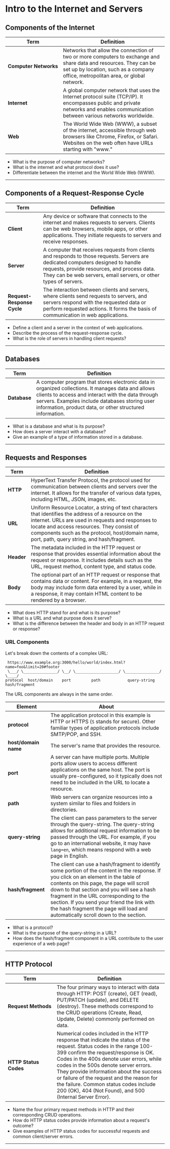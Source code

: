 # Intro to the Internet and Servers

## Components of the Internet

| Term | Definition |
| ---- | ---------- |
| __Computer&nbsp;Networks__ | Networks that allow the connection of two or more computers to exchange and share data and resources. They can be set up by location, such as a company office, metropolitan area, or global network. |
| __Internet__ | A global computer network that uses the Internet protocol suite (TCP/IP). It encompasses public and private networks and enables communication between various networks worldwide. |
| __Web__ | The World Wide Web (WWW), a subset of the internet, accessible through web browsers like Chrome, Firefox, or Safari. Websites on the web often have URLs starting with "www." |

- What is the purpose of computer networks?
- What is the internet and what protocol does it use?
- Differentiate between the internet and the World Wide Web (WWW).

---

## Components of a Request-Response Cycle

| Term | Definition |
| ---- | ---------- |
| __Client__ | Any device or software that connects to the internet and makes requests to servers. Clients can be web browsers, mobile apps, or other applications. They initiate requests to servers and receive responses. |
| __Server__ | A computer that receives requests from clients and responds to those requests. Servers are dedicated computers designed to handle requests, provide resources, and process data. They can be web servers, email servers, or other types of servers. |
| __Request-Response Cycle__ | The interaction between clients and servers, where clients send requests to servers, and servers respond with the requested data or perform requested actions. It forms the basis of communication in web applications. |

- Define a client and a server in the context of web applications.
- Describe the process of the request-response cycle.
- What is the role of servers in handling client requests?

---

## Databases

| Term | Definition |
| ---- | ---------- |
| __Database__ | A computer program that stores electronic data in organized collections. It manages data and allows clients to access and interact with the data through servers. Examples include databases storing user information, product data, or other structured information. |

- What is a database and what is its purpose?
- How does a server interact with a database?
- Give an example of a type of information stored in a database.

---

## Requests and Responses

| Term | Definition |
| ---- | ---------- |
| __HTTP__ | HyperText Transfer Protocol, the protocol used for communication between clients and servers over the internet. It allows for the transfer of various data types, including HTML, JSON, images, etc. |
| __URL__ | Uniform Resource Locator, a string of text characters that identifies the address of a resource on the internet. URLs are used in requests and responses to locate and access resources. They consist of components such as the protocol, host/domain name, port, path, query string, and hash/fragment. |
| __Header__ | The metadata included in the HTTP request or response that provides essential information about the request or response. It includes details such as the URL, request method, content type, and status code. |
| __Body__ | The optional part of an HTTP request or response that contains data or content. For example, in a request, the body may include form data entered by a user, while in a response, it may contain HTML content to be rendered by a browser. |

- What does HTTP stand for and what is its purpose?
- What is a URL and what purpose does it serve?
- What is the difference between the header and body in an HTTP request or response?

### URL Components

Let's break down the contents of a complex URL:

```
 https://www.example.org:3000/hello/world/index.html?name=foo&limit=20#footer
 \___/ \_______________/ \__/ \___________________/ \_______________/ \____/
protocol  host/domain    port         path            query-string  hash/fragment
```

The URL components are always in the same order.

| Element | About |
| ------- | ----- |
| __protocol__ | The application protocol in this example is HTTP or HTTPS (`S` stands for secure). Other familiar types of application protocols include SMTP/POP, and SSH. |
| __host/domain name__ | The server's name that provides the resource. |
| __port__ | A server can have multiple ports. Multiple ports allow users to access different applications on the same host. The port is usually pre-configured, so it typically does not need to be included in the URL to locate a resource. |
| __path__ | Web servers can organize resources into a system similar to files and folders in directories. |
| __query-string__ | The client can pass parameters to the server through the query-string. The query-string allows for additional request information to be passed through the URL. For example, if you go to an international website, it may have `lang=en`, which means respond with a web page in English. |
| __hash/fragment__ | The client can use a hash/fragment to identify some portion of the content in the response. If you click on an element in the table of contents on this page, the page will scroll down to that section and you will see a hash fragment in the URL corresponding to the section. If you send your friend the link with the hash fragment the page will load and automatically scroll down to the section. |

- What is a protocol?
- What is the purpose of the query-string in a URL?
- How does the hash/fragment component in a URL contribute to the user experience of a web page?

---

## HTTP Protocol

| Term | Definition |
| ---- | ---------- |
| __Request&nbsp;Methods__ | The four primary ways to interact with data through HTTP: POST (create), GET (read), PUT/PATCH (update), and DELETE (destroy). These methods correspond to the CRUD operations (Create, Read, Update, Delete) commonly performed on data. |
| __HTTP Status Codes__ | Numerical codes included in the HTTP response that indicate the status of the request. Status codes in the range 100-399 confirm the request/response is OK. Codes in the 400s denote user errors, while codes in the 500s denote server errors. They provide information about the success or failure of the request and the reason for the failure. Common status codes include 200 (OK), 404 (Not Found), and 500 (Internal Server Error). |

- Name the four primary request methods in HTTP and their corresponding CRUD operations.
- How do HTTP status codes provide information about a request's outcome?
- Give examples of HTTP status codes for successful requests and common client/server errors.

---